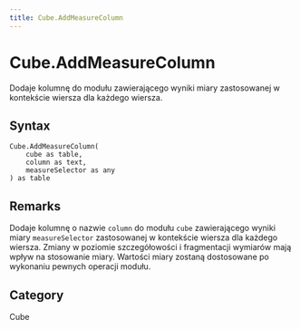 ```yaml
---
title: Cube.AddMeasureColumn
---
```


# Cube.AddMeasureColumn


Dodaje kolumnę do modułu zawierającego wyniki miary zastosowanej w kontekście wiersza dla każdego wiersza.


## Syntax

```powerquery
Cube.AddMeasureColumn(
    cube as table,
    column as text,
    measureSelector as any
) as table
```


## Remarks

Dodaje kolumnę o nazwie <code>column</code> do modułu <code>cube</code> zawierającego wyniki miary <code>measureSelector</code> zastosowanej w kontekście wiersza dla każdego wiersza. Zmiany w poziomie szczegółowości i fragmentacji wymiarów mają wpływ na stosowanie miary. Wartości miary zostaną dostosowane po wykonaniu pewnych operacji modułu.



## Category
Cube
